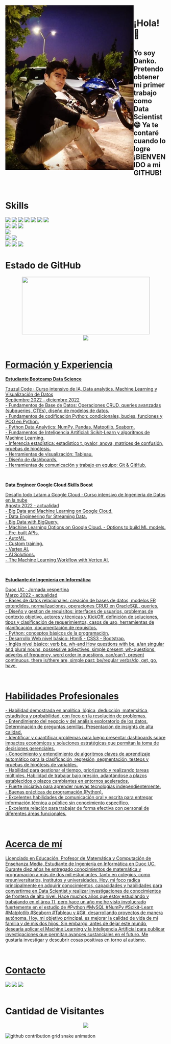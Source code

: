 <img align="left" src="/profile.png">

<h1>¡Hola! 👋</h1>
<h2>Yo soy Danko. <br>Pretendo obtener mi primer trabajo como Data Scientist 😁 Ya te contaré cuando lo logre ¡BIENVENIDO a mi GITHUB!</h2>
<br>

<div align="left">
 <h1>Skills</h1>
 <img src="https://img.shields.io/badge/ANACONDA-green?style=for-the-badge&logo=anaconda&logoColor=white" />
 <img src="https://img.shields.io/badge/python-yellow?style=for-the-badge&logo=python&logoColor=white" />
 <img src="https://img.shields.io/badge/NumPy-87CEEB?style=for-the-badge&logo=numpy&logoColor=white" />   
 <img src="https://img.shields.io/badge/Pandas-3944BC?style=for-the-badge&logo=pandas&logoColor=white" />
 <img src="https://img.shields.io/badge/Scikitlearn-orange?style=for-the-badge&logo=scikitlearn&logoColor=white"/>
 <img src="https://img.shields.io/badge/Matplotlib-white?style=for-the-badge&logo=matplotlib&logoColor=white"/>
 <img src="https://img.shields.io/badge/seaborn-256D7B?style=for-the-badge&logo=seaborn&logoColor=white"/> <br/>
 <img src="https://img.shields.io/badge/MySql-016064?style=for-the-badge&logo=mysql&logoColor=white"/>
 <img src="https://img.shields.io/badge/PostgreSQL-1F456E?style=for-the-badge&logo=postgresql&logoColor=white"/> 
 <img src="https://img.shields.io/badge/OracleSQL-F80F00?style=for-the-badge&logo=oracle&logoColor=white"/> <br/>
 <img src="https://img.shields.io/badge/Tableau-1F456E?style=for-the-badge&logo=Tableau&logoColor=white"/> <br/>
 <img src="https://img.shields.io/badge/Git-orange?style=for-the-badge&logo=git&logoColor=white"/>
 <img src="https://img.shields.io/badge/Github-0A0A0A?style=for-the-badge&logo=github&logoColor=white"/> <br/>
 <img src="https://img.shields.io/badge/HTML5-e06b12?style=for-the-badge&logo=html5&logoColor=white" />
 <img src="https://img.shields.io/badge/CSS3-1283e0?&style=for-the-badge&logo=css3&logoColor=white" />
 <img src="https://img.shields.io/badge/bootstrap-563D7C?&style=for-the-badge&logo=bootstrap&logoColor=white" />
<div>
 
<h1>Estado de GitHub</h1>
<div align="center">
 <a href="https://www.github.com/Dankoh224"><img width="400px" height="180em" src="https://github-readme-stats.vercel.app/api?username=Dankoh224&show_icons=true&theme=dark&include_all_commits=true&count_private=true"/>
</div>
<div align="center">
 <img height="180em" src="https://github-readme-stats.vercel.app/api/top-langs/?username=Dankoh224&layout=compact&langs_count=16&theme=dark"/>
</div>
<br>

<h1>Formación y Experiencia</h1>
 
<div>
 
 <b>Estudiante Bootcamp Data Science</b>
 <p> 
  Tzuzul Code · Curso intensivo de IA, Data analytics, Machine Learning y Visualización de Datos <br>
  Septiembre 2022 - diciembre 2022 <br>
  - Fundamentos de Base de Datos: Operaciones CRUD, queries avanzadas (subqueries, CTEs), diseño de modelos de datos. <br>
  - Fundamentos de codificación Python: condicionales, bucles, funciones y POO en Python. <br>
  - Python Data Analytics: NumPy, Pandas, Matpotlib, Seaborn. <br>
  - Fundamentos de Inteligencia Artificial: Scikit-Learn y algoritmos de Machine Learning. <br>
  - Inferencia estadística: estadístico t, pvalor, anova, matrices de confusión, pruebas de hipótesis. <br>
  - Herramientas de visualización: Tableau. <br>
  - Diseño de dashboards. <br>
  - Herramientas de comunicación y trabajo en equipo: Git & GitHub.
 </p>
 <br>
</div>
 
<div>
 
 <b>Data Engineer Google Cloud Skills Boost</b>
 <p>
  Desafío todo Latam a Google Cloud · Curso intensivo de Ingeniería de Datos en la nube<br>
  Agosto 2022 - actualidad <br>
  - Big Data and Machine Learning on Google Cloud. <br>
  - Data Engineering for Streaming Data. <br>
  - Big Data with BigQuery. <br>
  - Machine Learning Options on Google Cloud.
  - Options to build ML models. <br>
  - Pre-built APIs. <br>
  - AutoML. <br>
  - Custom training. <br>
  - Vertex AI. <br>
  - AI Solutions. <br>
  - The Machine Learning Workflow with Vertex AI.
 </p>
 <br>
</div>
 
<div>
 
 <b>Estudiante de Ingeniería en Informática</b>
 <p>
  Duoc UC · Jornada vespertina<br>
  Marzo 2022 - actualidad <br>
  - Bases de datos relacionales: creación de bases de datos, modelos ER extendidos, normalizaciones, operaciones CRUD en OracleSQL, queries. <br>
  - Diseño y gestion de requisitos: interfaces de usuarios, problemas de contexto objetivo, actores y técnicas y KickOff, definición de soluciones, tipos y clasificación de requerimientos, casos de uso, herramientas de planificación, documentación de requisitos. <br>
  - Python: conceptos básicos de la programación. <br>
  - Desarrollo Web nivel básico: Html5 - CSS3 - Bootstrap. <br>
  - Inglés nivel básico: verb be, wh-and How questions with be, a/an singular and plural nouns, possessive adjectives, simple present, wh-questions, adverbs of frequency, word order in questions, can/can't, present continuous, there is/there are, simple past: be/regular verbs/do, get, go, have. <br>
 </p>
 <br>
</div>

<div>
  <h1>Habilidades Profesionales</h1>
 <p>
  -	Habilidad demostrada en analítica, lógica, deducción, matemática, estadística y probabilidad, con foco en la resolución de problemas.<br>
  -	Entendimiento del negocio y del análisis exploratorio de los datos. Determinación de preguntas semillas. Presentación de insights de alta calidad.<br>
  -	Identificar y cuantificar problemas para luego presentar dashboards sobre impactos económicos y soluciones estratégicas que permitan la toma de decisiones gerenciales.<br>
  -	Conocimiento y entendimiento de algoritmos claves de aprendizaje automático para la clasificación, regresión, segmentación, testeos y pruebas de hipótesis de variables.<br>
  -	Habilidad para gestionar el tiempo, priorizando y realizando tareas múltiples. Habilidad de trabajar bajo presión, adaptándose a plazos establecidos o plazos cambiantes en entornos acelerados.<br>
  -	Fuerte iniciativa para aprender nuevas tecnologías independientemente.<br>
  -	Buenas prácticas de programación (Python).<br>
  -	Excelentes habilidades de comunicación oral y escrita para entregar información técnica a público sin conocimiento específico.<br>
  -	Excelente relación para trabajar de forma efectiva con personal de diferentes áreas funcionales.<br>
 </p>
 <br>
</div>
 
 <div>
  <h1>Acerca de mí</h1>
 <p>
  Licenciado en Educación, Profesor de Matemática y Computación de Enseñanza Media, Estudiante de
Ingeniería en Informática en Duoc UC. Durante diez años he entregado conocimientos de matemática y programación a más de dos mil estudiantes, tanto en colegios, como preuniversitarios, institutos y universidades. Hoy, mi foco radica principalmente en adquirir conocimientos, capacidades y habilidades para convertirme en Data Scientist y realizar investigaciones de conocimientos de frontera de alto nivel. Hace muchos años que estoy estudiando y trabajando en el área TI, pero hace un año me he visto involucrado fuertemente en el estudio de #Python #MySQL #NumPy #Scikit-Learn #Matplotlib #Seaborn #Tableau y #Git, desarrollando proyectos de manera autónoma. Hoy, mi objetivo principal, es mejorar la calidad de vida de mi familia y de mis dos hijos. Sin embargo, antes de dejar este mundo, desearía aplicar el Machine Learning y la Inteligencia Artificial para publicar investigaciones que permitan avances sustanciales en el futuro. Me gustaría investigar y descubrir cosas positivas en torno al autismo.
 </p>
 <br>
</div>
 
<h1>Contacto</h1>
<div>
 <a href="https://www.facebook.com/danko.valderrama"><img src="https://img.shields.io/badge/facebook-1F456E?style=for-the-badge&logo=facebook&logoColor=white"></a>
 <a href="https://www.instagram.com/danko.h224/"><img src="https://img.shields.io/badge/Instagram-E4405F?style=for-the-badge&logo=instagram&logoColor=white" /></a>
 <a href="https://www.linkedin.com/in/dankoh224/"><img src="https://img.shields.io/badge/LinkedIn-0077B5?style=for-the-badge&logo=linkedin&logoColor=white" /></a>
</div>
<br>
 
<h1>Cantidad de Visitantes</h1>
<!-- visitors count  -->

<p align="center" >   
  <img src="https://profile-counter.glitch.me/Dankoh224/count.svg" />  
</p>

<!-- github workflow  -->

 ![github contribution grid snake animation](https://raw.githubusercontent.com/devjosecarlosteles/devjosecarlosteles/output/github-contribution-grid-snake.svg)
